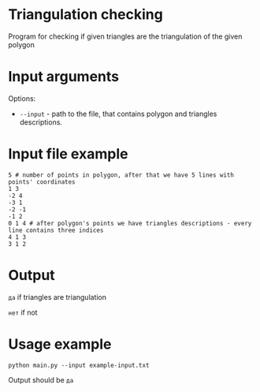 # Triangulation checking
Program for checking if given triangles are the triangulation of the given polygon

# Input arguments
Options:
  * `--input` - path to the file, that contains polygon and triangles descriptions.
  
# Input file example
```
5 # number of points in polygon, after that we have 5 lines with points' coordinates
1 3
-2 4
-3 1
-2 -1
-1 2
0 1 4 # after polygon's points we have triangles descriptions - every line contains three indices
4 1 3
3 1 2
```

# Output
`да` if triangles are triangulation 

`нет` if not

# Usage example
`python main.py --input example-input.txt`

Output should be `да`

